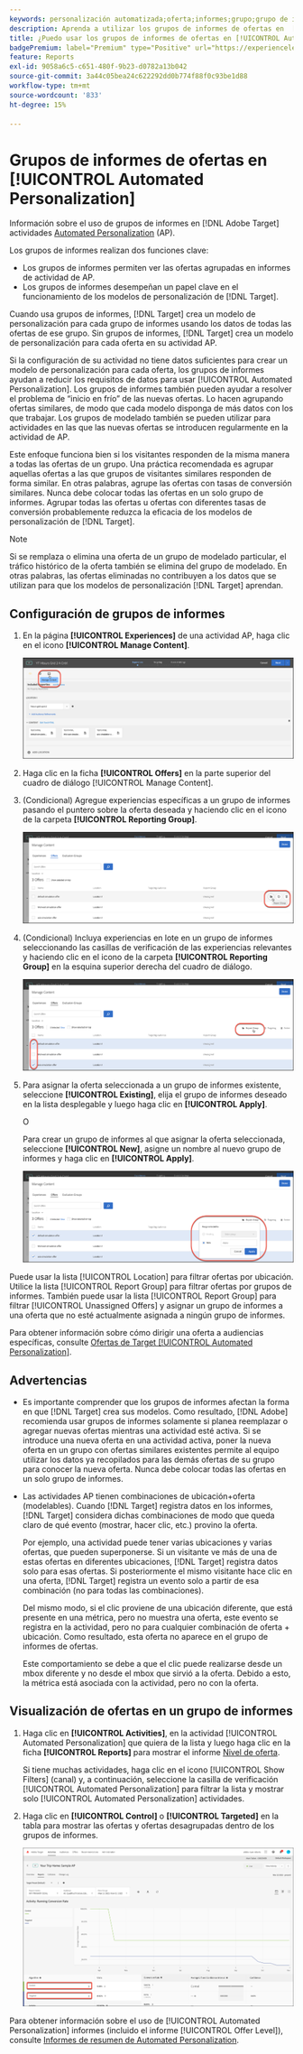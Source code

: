 ```yaml
---
keywords: personalización automatizada;oferta;informes;grupo;grupo de informes;ap
description: Aprenda a utilizar los grupos de informes de ofertas en  [!DNL Adobe Target] [!UICONTROL Automated Personalization] actividades.
title: ¿Puedo usar los grupos de informes de ofertas en [!UICONTROL Automated Personalization] actividades?
badgePremium: label="Premium" type="Positive" url="https://experienceleague.adobe.com/docs/target/using/introduction/intro.html?lang=es#premium newtab=true" tooltip="Consulte qué se incluye en Target Premium."
feature: Reports
exl-id: 9058a6c5-c651-480f-9b23-d0782a13b042
source-git-commit: 3a44c05bea24c622292dd0b774f88f0c93be1d88
workflow-type: tm+mt
source-wordcount: '833'
ht-degree: 15%

---
```


# Grupos de informes de ofertas en [!UICONTROL Automated Personalization]

Información sobre el uso de grupos de informes en [!DNL Adobe Target] actividades [Automated Personalization](/help/main/c-activities/t-automated-personalization/automated-personalization.md) (AP).

Los grupos de informes realizan dos funciones clave:

* Los grupos de informes permiten ver las ofertas agrupadas en informes de actividad de AP.
* Los grupos de informes desempeñan un papel clave en el funcionamiento de los modelos de personalización de [!DNL Target].

Cuando usa grupos de informes, [!DNL Target] crea un modelo de personalización para cada grupo de informes usando los datos de todas las ofertas de ese grupo. Sin grupos de informes, [!DNL Target] crea un modelo de personalización para cada oferta en su actividad AP.

Si la configuración de su actividad no tiene datos suficientes para crear un modelo de personalización para cada oferta, los grupos de informes ayudan a reducir los requisitos de datos para usar [!UICONTROL Automated Personalization]. Los grupos de informes también pueden ayudar a resolver el problema de “inicio en frío” de las nuevas ofertas. Lo hacen agrupando ofertas similares, de modo que cada modelo disponga de más datos con los que trabajar. Los grupos de modelado también se pueden utilizar para actividades en las que las nuevas ofertas se introducen regularmente en la actividad de AP.

Este enfoque funciona bien si los visitantes responden de la misma manera a todas las ofertas de un grupo. Una práctica recomendada es agrupar aquellas ofertas a las que grupos de visitantes similares responden de forma similar. En otras palabras, agrupe las ofertas con tasas de conversión similares. Nunca debe colocar todas las ofertas en un solo grupo de informes. Agrupar todas las ofertas u ofertas con diferentes tasas de conversión probablemente reduzca la eficacia de los modelos de personalización de [!DNL Target].

>[!NOTE]
>
>Si se remplaza o elimina una oferta de un grupo de modelado particular, el tráfico histórico de la oferta también se elimina del grupo de modelado. En otras palabras, las ofertas eliminadas no contribuyen a los datos que se utilizan para que los modelos de personalización [!DNL Target] aprendan.

## Configuración de grupos de informes

1. En la página **[!UICONTROL Experiences]** de una actividad AP, haga clic en el icono **[!UICONTROL Manage Content]**.

   ![Icono Administrar contenido](/help/main/c-reports/assets/ap_manage_content.png)

1. Haga clic en la ficha **[!UICONTROL Offers]** en la parte superior del cuadro de diálogo [!UICONTROL Manage Content].
1. (Condicional) Agregue experiencias específicas a un grupo de informes pasando el puntero sobre la oferta deseada y haciendo clic en el icono de la carpeta **[!UICONTROL Reporting Group]**.

   ![Icono del grupo de informes](/help/main/c-reports/assets/ap_manage_content_2.png)

1. (Condicional) Incluya experiencias en lote en un grupo de informes seleccionando las casillas de verificación de las experiencias relevantes y haciendo clic en el icono de la carpeta **[!UICONTROL Reporting Group]** en la esquina superior derecha del cuadro de diálogo.

   ![Icono del grupo de informes](/help/main/c-reports/assets/ap_manage_content_3.png)

1. Para asignar la oferta seleccionada a un grupo de informes existente, seleccione **[!UICONTROL Existing]**, elija el grupo de informes deseado en la lista desplegable y luego haga clic en **[!UICONTROL Apply]**.

   O

   Para crear un grupo de informes al que asignar la oferta seleccionada, seleccione **[!UICONTROL New]**, asigne un nombre al nuevo grupo de informes y haga clic en **[!UICONTROL Apply]**.

   ![Nuevo icono para crear un nuevo grupo de informes](/help/main/c-reports/assets/ap_reporting_groups.png)

Puede usar la lista [!UICONTROL Location] para filtrar ofertas por ubicación. Utilice la lista [!UICONTROL Report Group] para filtrar ofertas por grupos de informes. También puede usar la lista [!UICONTROL Report Group] para filtrar [!UICONTROL Unassigned Offers] y asignar un grupo de informes a una oferta que no esté actualmente asignada a ningún grupo de informes.

Para obtener información sobre cómo dirigir una oferta a audiencias específicas, consulte [Ofertas de Target [!UICONTROL Automated Personalization]](/help/main/c-activities/t-automated-personalization/ap-target-offers.md#task_F207ED7A41B84FD39BB6FCBFABF4B23E).

## Advertencias 

* Es importante comprender que los grupos de informes afectan la forma en que [!DNL Target] crea sus modelos. Como resultado, [!DNL Adobe] recomienda usar grupos de informes solamente si planea reemplazar o agregar nuevas ofertas mientras una actividad esté activa. Si se introduce una nueva oferta en una actividad activa, poner la nueva oferta en un grupo con ofertas similares existentes permite al equipo utilizar los datos ya recopilados para las demás ofertas de su grupo para conocer la nueva oferta. Nunca debe colocar todas las ofertas en un solo grupo de informes.

* Las actividades AP tienen combinaciones de ubicación+oferta (modelables). Cuando [!DNL Target] registra datos en los informes, [!DNL Target] considera dichas combinaciones de modo que queda claro de qué evento (mostrar, hacer clic, etc.) provino la oferta.

  Por ejemplo, una actividad puede tener varias ubicaciones y varias ofertas, que pueden superponerse. Si un visitante ve más de una de estas ofertas en diferentes ubicaciones, [!DNL Target] registra datos solo para esas ofertas. Si posteriormente el mismo visitante hace clic en una oferta, [!DNL Target] registra un evento solo a partir de esa combinación (no para todas las combinaciones).

  Del mismo modo, si el clic proviene de una ubicación diferente, que está presente en una métrica, pero no muestra una oferta, este evento se registra en la actividad, pero no para cualquier combinación de oferta + ubicación. Como resultado, esta oferta no aparece en el grupo de informes de ofertas.

  Este comportamiento se debe a que el clic puede realizarse desde un mbox diferente y no desde el mbox que sirvió a la oferta. Debido a esto, la métrica está asociada con la actividad, pero no con la oferta.

## Visualización de ofertas en un grupo de informes

1. Haga clic en **[!UICONTROL Activities]**, en la actividad [!UICONTROL Automated Personalization] que quiera de la lista y luego haga clic en la ficha **[!UICONTROL Reports]** para mostrar el informe [Nivel de oferta](/help/main/c-reports/personalization-reports/reports-ap.md).

   Si tiene muchas actividades, haga clic en el icono [!UICONTROL Show Filters] (canal) y, a continuación, seleccione la casilla de verificación [!UICONTROL Automated Personalization] para filtrar la lista y mostrar solo [!UICONTROL Automated Personalization] actividades.

1. Haga clic en **[!UICONTROL Control]** o **[!UICONTROL Targeted]** en la tabla para mostrar las ofertas y ofertas desagrupadas dentro de los grupos de informes.

   ![Grupos de ofertas: Control y segmentado](/help/main/c-reports/c-report-settings/assets/offer-groups.png)

Para obtener información sobre el uso de [!UICONTROL Automated Personalization] informes (incluido el informe [!UICONTROL Offer Level]), consulte [Informes de resumen de Automated Personalization](/help/main/c-reports/personalization-reports/reports-ap.md).


